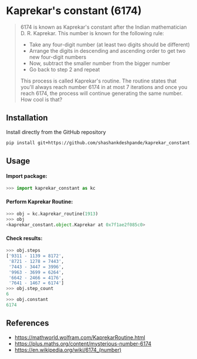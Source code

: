 
# Kaprekar's constant (6174)
> 6174 is known as Kaprekar's constant after the Indian  mathematician D. R. Kaprekar. This number is known for the following rule:
> - Take any four-digit number (at least two digits should be different)
> - Arrange the digits in descending and ascending order to get two new four-digit numbers
> - Now, subtract the smaller number from the bigger number
> - Go back to step 2 and repeat
> 
>This process is called Kaprekar's routine. The routine states that you'll always reach number 6174 in at most 7 iterations and once you reach 6174, the process will continue generating the same number. How cool is that?

## Installation
Install directly from the GitHub repository
```bash
pip install git+https://github.com/shashankdeshpande/kaprekar_constant.git 
```

## Usage
#### Import package:
```python
>>> import kaprekar_constant as kc
```
#### Perform Kaprekar Routine:
```python
>>> obj = kc.kaprekar_routine(1913)
>>> obj
<kaprekar_constant.object.Kaprekar at 0x7f1ae2f085c0>
```
#### Check results:
```python
>>> obj.steps
['9311 - 1139 = 8172',
 '8721 - 1278 = 7443',
 '7443 - 3447 = 3996',
 '9963 - 3699 = 6264',
 '6642 - 2466 = 4176',
 '7641 - 1467 = 6174']
>>> obj.step_count
6
>>> obj.constant
6174
```
## References
 - https://mathworld.wolfram.com/KaprekarRoutine.html
 - https://plus.maths.org/content/mysterious-number-6174
 - https://en.wikipedia.org/wiki/6174_(number)

